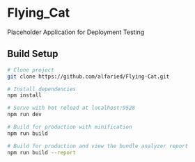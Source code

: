 # Flying_Cat
Placeholder Application for Deployment Testing

## Build Setup

```bash
# Clone project
git clone https://github.com/alfaried/Flying-Cat.git

# Install dependencies
npm install

# Serve with hot reload at localhost:9528
npm run dev

# Build for production with minification
npm run build

# Build for production and view the bundle analyzer report
npm run build --report
```

